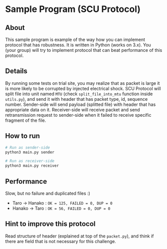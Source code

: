 # Sample Program (SCU Protocol)

## About

This sample program is example of the way how you can implement protocol that has robustness. It is written in Python (works on 3.x). You (your group) will try to implement protocol that can beat performance of this protocol.

## Details

By running some tests on trial site, you may realize that as packet is large it is more likely to be corrupted by injected electrical shock. SCU Protocol will split file into unit named `MTU` (check `split_file_into_mtu` function inside `utils.py`), and send it with header that has packet type, id, sequence number. Sender-side will send payload (splitted file) with header that has appropriate data on it. Receiver-side will receive packet and send retransmission request to sender-side when it failed to receive specific fragment of the file.

## How to run

```sh
# Run as sender-side
python3 main.py sender

# Run as receiver-side
python3 main.py receiver
```

## Performance

Slow, but no failure and duplicated files :)

- Taro -> Hanako : `OK = 125, FAILED = 0, DUP = 0`
- Hanako -> Taro : `OK = 56, FAILED = 0, DUP = 0`

## Hint to improve this protocol

Read structure of header (explained at top of the `packet.py`), and think if there are field that is not necessary for this challenge.